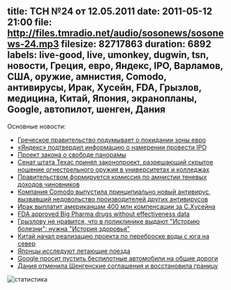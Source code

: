 title: ТСН №24 от 12.05.2011
date: 2011-05-12 21:00
file: http://files.tmradio.net/audio/sosonews/sosonews-24.mp3
filesize: 82717863
duration: 6892
labels: live-good, live, umonkey, dugwin, tsn, новости, Греция, евро, Яндекс, IPO, Варламов, США, оружие, амнистия, Comodo, антивирусы, Ирак, Хусейн, FDA, Грызлов, медицина, Китай, Япония, экранопланы, Google, автопилот, шенген, Дания
---
Основные новости:

<ul>
<li><a href="http://txt.newsru.com/finance/06may2011/austritt.html">Греческое правительство подумывает о покидании зоны евро</a></li>
<li><a href="http://www.cnews.ru/news/top/index.shtml?2011/04/28/438476">«Яндекс» подтвердил информацию о намерении провести IPO</a></li>
<li><a href="http://zyalt.livejournal.com/396083.html#cutid1">Проект закона о свободе панорамы</a></li>
<li><a href="http://lenta.ru/news/2011/05/10/guns/_Printed.htm">Сенат штата Техас принял законопроект, разрешающий скрытое ношение огнестрельного оружия в университетах и колледжах</a></li>
<li><a href="http://www.gzt.ru/topnews/politics/-chinovnikam-mogut-pozvolitj-legalizovatj-tenevye-/356766.html">Правительством формируется комиссия по амнистии теневых доходов чиновников</a></li>
<li><a href="http://soft.softodrom.ru/Обзор+редактора/13821/">Компания Comodo выпустила принципиально новый антивирус, вызвавший недовольство производителей других антивирусов</a></li>
<li><a href="http://top.rbc.ru/politics/30/04/2011/585469.shtml">Ирак выплатит американцам 400 млн компенсации за С.Хусейна</a></li>
<li><a href="http://www.naturalnews.com/032279_Big_Pharma_fraud.html">FDA approved Big Pharma drugs without effectiveness data</a></li>
<li><a href="http://www.gazeta.ru/news/lenta/2011/05/06/n_1826453.shtml">Грызлову не нравится, что в поликлинике выдают "Историю болезни": нужна "История здоровья"</a></li>
<li><a href="http://www.rosbalt.ru/business/2011/04/26/843385.html">Китай начал реализацию проекта по переброске воды с юга на север</a></li>
<li><a href="http://spectrum.ieee.org/automaton/robotics/industrial-robots/ground-effect-robot-could-be-key-to-future-high-speed-trains">Японцы исследуют летающие поезда</a></li>
<li><a href="http://habrahabr.ru/blogs/robot/119087/">Google просит пустить беспилотные автомобили на общие дороги</a></li>
<li><a href="http://www.vz.ru/politics/2011/5/11/490508.html">Дания отменила Шенгенские соглашения и восстановила границу</a></li>
</ul>

![статистика](http://files.tmradio.net/audio/sosonews/sosonews-24.png)
